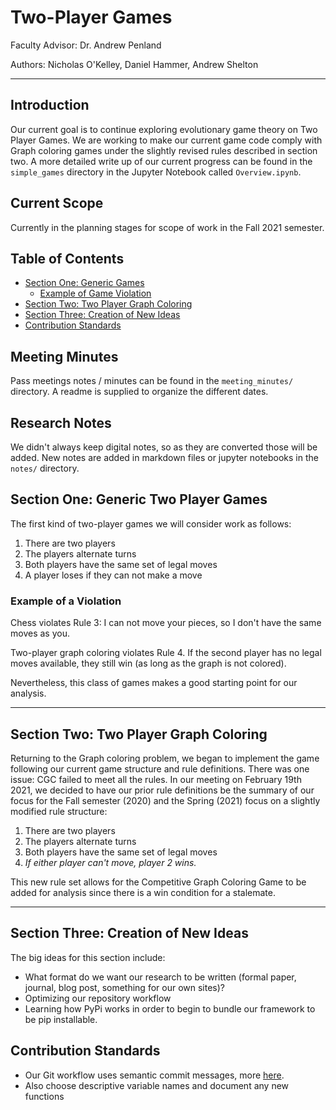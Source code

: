 # Two-Player Games

Faculty Advisor: Dr. Andrew Penland

Authors: Nicholas O'Kelley, Daniel Hammer, Andrew Shelton

----

## Introduction

Our current goal is to continue exploring evolutionary game theory on Two Player Games. We are working to make our 
current game code comply with Graph coloring games under the slightly revised rules described in section two. 
A more detailed write up of our current progress can be found in the `simple_games` directory in the Jupyter Notebook called `Overview.ipynb`.

## Current Scope

Currently in the planning stages for scope of work in the Fall 2021 semester.

## Table of Contents

- [Section One: Generic Games](#section-one:-generic-two-player-games)
    - [Example of Game Violation](#Example-of-a-Violation)
- [Section Two: Two Player Graph Coloring](#Section-Two:-Two-Player-Graph-Coloring)
- [Section Three: Creation of New Ideas](#Section-Three:-Creation-of-New-Ideas)
- [Contribution Standards](#Contribution-Standards)


## Meeting Minutes

Pass meetings notes / minutes can be found in the `meeting_minutes/` directory. A readme is supplied to organize the different dates.


## Research Notes

We didn't always keep digital notes, so as they are converted those will be added. New notes are added 
in markdown files or jupyter notebooks in the `notes/` directory.

## Section One: Generic Two Player Games

The first kind of two-player games we will consider work as follows:

1. There are two players
2. The players alternate turns
3. Both players have the same set of legal moves
4. A player loses if they can not make a move

### Example of a Violation

Chess violates Rule 3: I can not move your pieces, so I don't have the same moves as you.

Two-player graph coloring violates Rule 4. If the second player has no legal moves available, they still win (as long as the graph is not colored).

Nevertheless, this class of games makes a good starting point for our analysis.

------

## Section Two: Two Player Graph Coloring

Returning to the Graph coloring problem, we began to implement the game following our current game structure and rule definitions. There was one issue: CGC failed to meet all the rules. In our meeting on February 19th 2021, we decided to have our prior rule definitions be the summary of our focus for the Fall semester (2020) and the Spring (2021) focus on a slightly modified rule structure:

1. There are two players
2. The players alternate turns
3. Both players have the same set of legal moves
4. *If either player can't move, player 2 wins.*

This new rule set allows for the Competitive Graph Coloring Game to be added for analysis since there is a win condition for a stalemate.

-----

## Section Three: Creation of New Ideas

The big ideas for this section include: 

- What format do we want our research to be written (formal paper, journal, blog post, something for our own sites)?
- Optimizing our repository workflow
- Learning how PyPi works in order to begin to bundle our framework to be pip installable.

## Contribution Standards

- Our Git workflow uses semantic commit messages, more [here](https://gist.github.com/joshbuchea/6f47e86d2510bce28f8e7f42ae84c716).
- Also choose descriptive variable names and document any new functions
